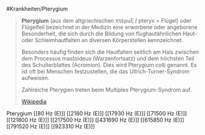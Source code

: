 #Krankheiten/Pterygium

> **Pterygium** (aus dem altgriechischen πτέρυξ / pteryx = Flügel) oder Flügelfell bezeichnet in der Medizin eine erworbene oder angeborene Besonderheit, die sich durch die Bildung von flughautähnlichen Haut- oder Schleimhautfalten an diversen Körperstellen kennzeichnet.
>
> Besonders häufig finden sich die Hautfalten seitlich am Hals zwischen dem Processus mastoideus (Warzenfortsatz) und dem höchsten Teil des Schulterblattes (Acromion). Dies wird Pterygium colli genannt. Es ist oft bei Menschen festzustellen, die das Ullrich-Turner-Syndrom aufweisen.
>
> Zahlreiche Pterygien treten beim Multiples Pterygium-Syndrom auf.
>
> [Wikipedia](https://de.wikipedia.org/wiki/Pterygium)

Pterygium
[[80 Hz (E)]]
[[2180 Hz (E)]]
[[17930 Hz (E)]]
[[71500 Hz (E)]]
[[121800 Hz (E)]]
[[217500 Hz (E)]]
[[431690 Hz (E)]]
[[615850 Hz (E)]]
[[791520 Hz (E)]]
[[923310 Hz (E)]]